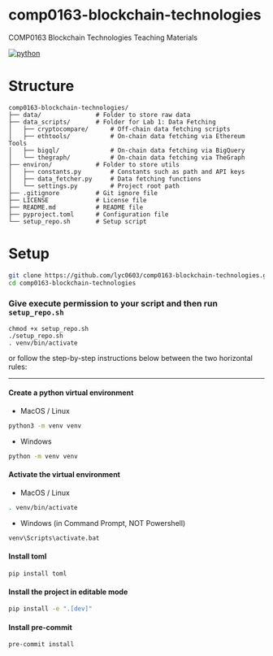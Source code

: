 # comp0163-blockchain-technologies
COMP0163 Blockchain Technologies Teaching Materials

[![python](https://img.shields.io/badge/Python-v3.11.2-3776AB.svg?style=flat&logo=python&logoColor=white)](https://www.python.org)
<!-- [![build status](https://github.com/pre-commit/pre-commit/actions/workflows/main.yml/badge.svg)](https://github.com/xujiahuayz/pbs/actions/workflows/pylint.yml) -->

# Structure
```
comp0163-blockchain-technologies/
├── data/               # Folder to store raw data    
├── data_scripts/       # Folder for Lab 1: Data Fetching
│   ├── cryptocompare/      # Off-chain data fetching scripts
│   ├── ethtools/           # On-chain data fetching via Ethereum Tools
│   ├── bigql/              # On-chain data fetching via BigQuery
│   └── thegraph/           # On-chain data fetching via TheGraph
├── environ/            # Folder to store utils
│   ├── constants.py        # Constants such as path and API keys
│   ├── data_fetcher.py     # Data fetching functions
│   └── settings.py         # Project root path
├── .gitignore          # Git ignore file
├── LICENSE             # License file
├── README.md           # README file
├── pyproject.toml      # Configuration file
└── setup_repo.sh       # Setup script
```

# Setup
```zsh
git clone https://github.com/lyc0603/comp0163-blockchain-technologies.git
cd comp0163-blockchain-technologies
```

### Give execute permission to your script and then run `setup_repo.sh`

```
chmod +x setup_repo.sh
./setup_repo.sh
. venv/bin/activate
```

or follow the step-by-step instructions below between the two horizontal rules:

---

#### Create a python virtual environment

- MacOS / Linux

```bash
python3 -m venv venv
```

- Windows

```bash
python -m venv venv
```

#### Activate the virtual environment

- MacOS / Linux

```bash
. venv/bin/activate
```

- Windows (in Command Prompt, NOT Powershell)

```bash
venv\Scripts\activate.bat
```
#### Install toml

```
pip install toml
```

#### Install the project in editable mode

```bash
pip install -e ".[dev]"
```

#### Install pre-commit
```bash
pre-commit install
```

